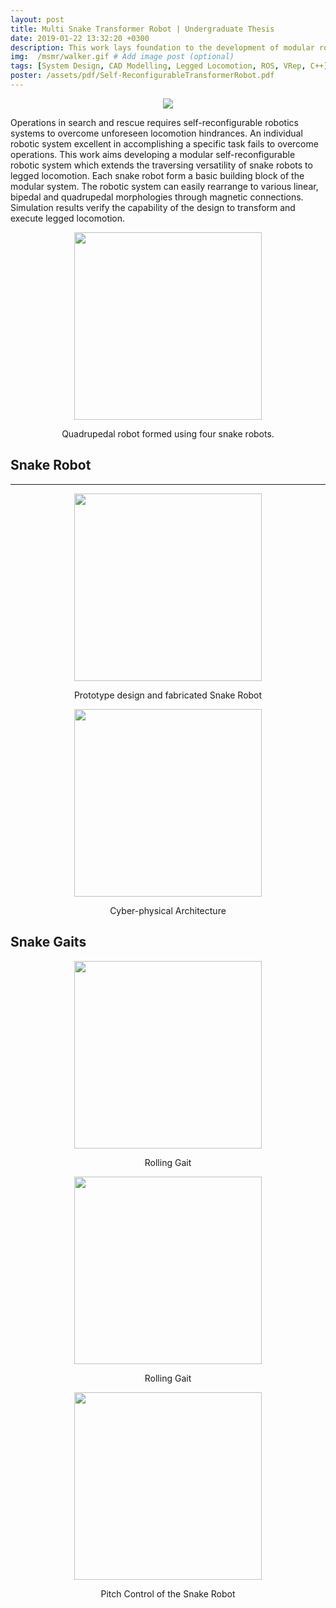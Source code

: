 ```yaml
---
layout: post
title: Multi Snake Transformer Robot | Undergraduate Thesis
date: 2019-01-22 13:32:20 +0300
description: This work lays foundation to the development of modular robotic system that extends the traversing versatility of snake robot to the legged locomotion.   
img:  /msmr/walker.gif # Add image post (optional)
tags: [System Design, CAD Modelling, Legged Locomotion, ROS, VRep, C++]
poster: /assets/pdf/Self-ReconfigurableTransformerRobot.pdf
---
```

<p align="center">
    <img src="{{site.baseurl}}/assets/img/msmr/strip.png">
</p>
Operations in search and rescue requires self-reconfigurable robotics systems to overcome unforeseen locomotion hindrances. An individual robotic system excellent in accomplishing a specific task fails to overcome operations. This work aims developing a modular self-reconfigurable robotic system which extends the traversing versatility of snake robots to legged locomotion. Each snake robot form a basic building block of the modular system. The robotic system can easily rearrange to various linear, bipedal and quadrupedal morphologies through magnetic connections. Simulation results verify the capability of the design to transform and execute legged locomotion.

<p align="center">
    <img src="{{site.baseurl}}/assets/img/msmr/walker.gif" style="height: 300px;">
    <figcaption align="center"> Quadrupedal robot formed using four snake robots.</figcaption>
</p>

## Snake Robot 
<hr class="panel-cover__divider">
<p align="center">
    <img src="{{site.baseurl}}/assets/img/msmr/design.gif" style="height: 300px;">
    <figcaption align="center"> Prototype design and fabricated Snake Robot </figcaption>
</p>

<p align="center">
    <img src="{{site.baseurl}}/assets/img/msmr/snakeCyber.jpg" style="height: 300px;">
    <figcaption align="center"> Cyber-physical Architecture </figcaption>
</p>


## Snake Gaits
<p align="center">
    <img src="{{site.baseurl}}/assets/img/msmr/rolling_good.gif" style="height: 300px;">
    <figcaption align="center"> Rolling Gait</figcaption>
</p>

<p align="center">
    <img src="{{site.baseurl}}/assets/img/msmr/rotating.gif" style="height: 300px;">
    <figcaption align="center"> Rolling Gait</figcaption>
</p>

<p align="center">
    <img src="{{site.baseurl}}/assets/img/msmr/pitch_control.gif" style="height: 300px;">
    <figcaption align="center"> Pitch Control of the Snake Robot</figcaption>
</p>

